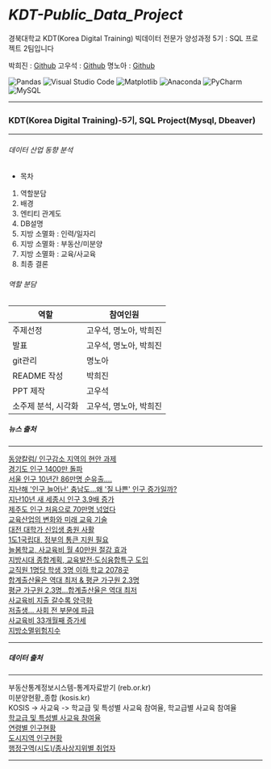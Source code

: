 # *KDT-Public_Data_Project*
경북대학교 KDT(Korea Digital Training) 빅데이터 전문가 양성과정 5기 : SQL 프로젝트 2팀입니다


박희진 : [Github](https://github.com/ParkHeeJin00)
고우석 : [Github](https://github.com/Gowooseo)
명노아 : [Github](https://github.com/noah2397)



![Pandas](https://img.shields.io/badge/pandas-%23150458.svg?style=for-the-badge&logo=pandas&logoColor=white)
![Visual Studio Code](https://img.shields.io/badge/Visual%20Studio%20Code-0078d7.svg?style=for-the-badge&logo=visual-studio-code&logoColor=white)
![Matplotlib](https://img.shields.io/badge/Matplotlib-%23ffffff.svg?style=for-the-badge&logo=Matplotlib&logoColor=black)
![Anaconda](https://img.shields.io/badge/Anaconda-%2344A833.svg?style=for-the-badge&logo=anaconda&logoColor=white)
![PyCharm](https://img.shields.io/badge/pycharm-143?style=for-the-badge&logo=pycharm&logoColor=black&color=black&labelColor=green)   
![MySQL](https://img.shields.io/badge/mysql-%2300f.svg?style=for-the-badge&logo=mysql&logoColor=white)
<hr/>


### KDT(Korea Digital Training)-5기, SQL Project(Mysql, Dbeaver)    
<hr/> 



###### 데이터 산업 동향 분석    
* 목차    
1. 역할분담
2. 배경
3. 엔티티 관계도
4. DB설명
5. 지방 소멸화 : 인력/일자리
6. 지방 소멸화 : 부동산/미분양
7. 지방 소멸화 : 교육/사교육
8. 최종 결론


###### 역할 분담

|역할 | 참여인원|
| ---- | -----|
|주제선정 | 고우석, 명노아, 박희진 |    
|발표 | 고우석, 명노아, 박희진|   
|git관리 | 명노아|   
|README 작성 | 박희진|    
|PPT 제작 | 고우석|   
|소주제 분석, 시각화 | 고우석, 명노아, 박희진|     





##### 뉴스 출처   
<hr/>

  [동양칼럼/ 인구감소 지역의 현안 과제](http://www.dynews.co.kr/news/articleView.html?idxno=738702)         
  [경기도 인구 1400만 돌파](https://www.chosun.com/national/national_general/2023/05/21/2U65J2LQBVHFBIIARIN6CSE2M4/#:~:text=%EA%B2%BD%EA%B8%B0%EB%8F%84%20%EC%9D%B8%EA%B5%AC%EB%8A%94%201000%EB%A7%8C%EB%AA%85%EC%9D%84%20%EB%84%98%EC%9D%80%202002%EB%85%84%2012%EC%9B%94%20%EB%A7%90%EB%B6%80%ED%84%B0%20%EC%A7%80%EB%82%9C,%EB%8F%8C%ED%8C%8C%ED%95%9C%20%EC%A7%80%206%EB%85%84%208%EA%B0%9C%EC%9B%94%20%EB%A7%8C%EC%97%90%20100%EB%A7%8C%EB%AA%85%EC%9D%B4%20%EC%A6%9D%EA%B0%80%ED%95%9C%20%EA%B2%83%EC%9D%B4%EB%8B%A4.)           
  [서울 인구 10년간 86만명 순유출....](https://www.yna.co.kr/view/AKR20240204032200002)         
  [ 지난해 '인구 늘어난' 충남도…왜 '질 나쁜' 인구 증가일까?](https://www.news1.kr/articles/?4967438#:~:text=%EC%A7%80%EB%82%9C%ED%95%B4%20%EB%A7%90%20%EC%B6%A9%EB%82%A8%EB%8F%84%20%EC%9D%B8%EA%B5%AC%EC%88%98%EB%8A%94%20212%EB%A7%8C3037%EB%AA%85%EC%9C%BC%EB%A1%9C%20%EC%A0%84%EB%85%84%20211%EB%A7%8C%209257%EB%AA%85%EB%B3%B4%EB%8B%A4,%EB%B0%98%EB%A9%B4%2C%20%EC%A4%91%EC%86%8C%EB%8F%84%EC%8B%9C%EC%9D%98%20%EC%9D%B8%EA%B5%AC%EB%8A%94%20%EA%B8%89%EA%B2%A9%ED%9E%88%20%EA%B0%90%EC%86%8C%ED%95%98%EB%A9%B0%20%EC%9D%B8%EA%B5%AC%20%EC%96%91%EA%B7%B9%ED%99%94%EA%B0%80%20%EC%8B%AC%ED%99%94%EB%90%90%EB%8B%A4.)      
  [지난10년 새 세종시 인구 3.9배 증가](https://www.yna.co.kr/view/AKR20230402014600063)      
  [제주도 인구 처음으로 70만명 넘었다](https://www.hani.co.kr/arti/area/jeju/1058392.html)       
  [교육산업의 변화와 미래 교육 기술](https://blog.naver.com/sakumira/223301391484)      
  [대전 대학가 신입생 충원 사활](https://www.daejonilbo.com/news/articleView.html?idxno=2103411)      
  [1도1국립대, 정부의 통큰 지원 필요](https://news.unn.net/news/articleView.html?idxno=519379)      
  [늘봄학교, 사교육비 월 40만원 절감 효과](https://www.yna.co.kr/view/AKR20240205104100530?input=1195m)      
  [지방시대 종합계획, 교육발전·도심융합특구 도입](https://n.news.naver.com/mnews/article/030/0003151743)      
  [교직원 1명당 학생 3명 이하 학교 2078곳](https://www.kmib.co.kr/article/view.asp?arcid=0924325527)      
  [합계출산율은 역대 최저 & 평균 가구원 2.3명](https://blog.naver.com/wndlwndl83/223053391972)      
  [평균 가구원 2.3명…합계출산율은 역대 최저](https://news.kbs.co.kr/news/pc/view/view.do?ncd=7633517#:~:text=%ED%86%B5%EA%B3%84%EC%B2%AD%EC%9D%B4%20%EC%98%A4%EB%8A%98%20%2823%EC%9D%BC%29%20%EB%B0%9C%ED%91%9C%ED%95%9C%20%272022%EB%85%84%20%ED%95%9C%EA%B5%AD%EC%9D%98%20%EC%82%AC%ED%9A%8C%EC%A7%80%ED%91%9C%27%EB%A5%BC%20%EB%B3%B4%EB%A9%B4%2C,%EA%B0%80%EA%B5%AC%EC%9D%98%20%EB%B9%84%EC%A4%91%EC%9D%80%20%EC%BB%A4%EC%A7%80%EA%B3%A0%2C%203%EC%9D%B8%20%EC%9D%B4%EC%83%81%20%EA%B0%80%EA%B5%AC%EC%9D%98%20%EB%B9%84%EC%A4%91%EC%9D%80%20%EC%A4%84%EC%97%88%EC%8A%B5%EB%8B%88%EB%8B%A4.)      
  [사교육비 지출 갈수록 양극화](https://www.hidomin.com/news/articleView.html?idxno=509164)      
  [저출생… 사회 전 부문에 파급](https://www.segye.com/newsView/20240129518021?OutUrl=naver)      
  [사교육비 33개월째 증가세](https://www.chosun.com/economy/economy_general/2023/11/27/DZNGVVFTTRE3VA7W4AU7ZO6Q3E/?utm_source=naver&utm_medium=referral&utm_campaign=naver-news)      
    [지방소멸위험지수](https://blog.naver.com/jeyjey37/223224821346)      
<hr/>


##### 데이터 출처     
<hr/>

  부동산통계정보시스템-통계자료받기 (reb.or.kr)      
  미분양현황_종합 (kosis.kr)      
  KOSIS -> 사교육 -> 학교급 및 특성별 사교육 참여율,  학교급별 사교육 참여율      
  [학교급 및 특성별 사교육 참여율](https://kosis.kr/statHtml/statHtml.do?orgId=101&tblId=DT_1PE102&vw_cd=MT_ZTITLE&list_id=H1_10_004_001&seqNo=&lang_mode=ko&language=kor&obj_var_id=&itm_id=&conn_path=MT_ZTITLE)      
  [연령별 인구현황](https://jumin.mois.go.kr/ageStatMonth.do)      
  [도시지역 인구현황](https://kosis.kr/statHtml/statHtml.do?orgId=460&tblId=TX_315_2009_H1001&vw_cd=MT_ZTITLE&list_id=315_31502_008&seqNo=&lang_mode=ko&language=kor&obj_var_id=&itm_id=&conn_path=MT_ZTITLE)      
  [행정구역(시도)/종사상지위별 취업자](https://kosis.kr/statHtml/statHtml.do?orgId=101&tblId=DT_1DA7035S&vw_cd=MT_ZTITLE&list_id=B17&seqNo=&lang_mode=ko&language=kor&obj_var_id=&itm_id=&conn_path=MT_ZTITLE)      

<hr/>

